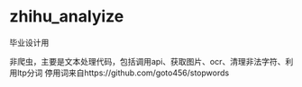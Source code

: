 # zhihu_analyize
毕业设计用

非爬虫，主要是文本处理代码，包括调用api、获取图片、ocr、清理非法字符、利用ltp分词
停用词来自https://github.com/goto456/stopwords
